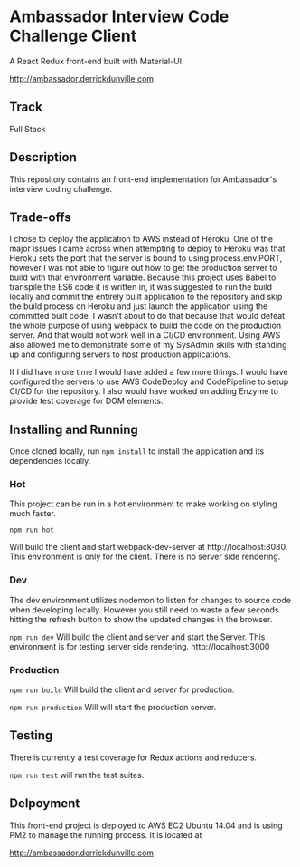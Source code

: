 # Ambassador Interview Code Challenge Client
A React Redux front-end built with Material-UI.

http://ambassador.derrickdunville.com

## Track
Full Stack

## Description 
This repository contains an front-end implementation for Ambassador's interview coding challenge.

## Trade-offs
I chose to deploy the application to AWS instead of Heroku. One of the major issues I came across when attempting to deploy to Heroku was that Heroku sets the port that the server is bound to using process.env.PORT, however I was not able to figure out how to get the production server to build with that environment variable. Because this project uses Babel to transpile the ES6 code it is written in, it was suggested to run the build locally and commit the entirely built application to the repository and skip the build process on Heroku and just launch the application using the committed built code. I wasn't about to do that because that would defeat the whole purpose of using webpack to build the code on the production server. And that would not work well in a CI/CD environment. Using AWS also allowed me to demonstrate some of my SysAdmin skills with standing up and configuring servers to host production applications.

If I did have more time I would have added a few more things. I would have configured the servers to use AWS CodeDeploy and CodePipeline to setup CI/CD for the repository. I also would have worked on adding Enzyme to provide test coverage for DOM elements.

## Installing and Running
Once cloned locally, run `npm install` to install the application and its dependencies locally.

### Hot
This project can be run in a hot environment to make working on styling much faster.

`npm run hot`

Will build the client and start webpack-dev-server at http://localhost:8080. This environment is only for the client. There is no server side rendering.

### Dev
The dev environment utilizes nodemon to listen for changes to source code when developing locally. However you still need to waste a few seconds hitting the refresh button to show the updated changes in the browser.

`npm run dev`
Will build the client and server and start the Server.
This environment is for testing server side rendering.
http://localhost:3000

### Production

`npm run build`
Will build the client and server for production.

`npm run production`
Will will start the production server.

## Testing
There is currently a test coverage for Redux actions and reducers.

`npm run test` will run the test suites.

## Delpoyment
This front-end project is deployed to AWS EC2 Ubuntu 14.04 and is using PM2 to manage the running process. It is located at

http://ambassador.derrickdunville.com
